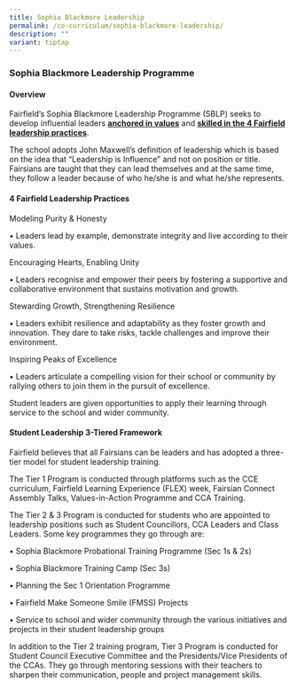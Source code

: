 ```yaml
---
title: Sophia Blackmore Leadership
permalink: /co-curriculum/sophia-blackmore-leadership/
description: ""
variant: tiptap
---
```

<h3>Sophia Blackmore Leadership Programme</h3>
<h4>Overview</h4>
<p>Fairfield’s Sophia Blackmore Leadership Programme (SBLP) seeks to develop
influential leaders <strong><u>anchored in values</u></strong> and <strong><u>skilled in the 4 Fairfield leadership practices</u></strong>.</p>
<p>The school adopts John Maxwell’s definition of leadership which is based
on the idea that “Leadership is Influence” and not on position or title.
Fairsians are taught that they can lead themselves and at the same time,
they follow a leader because of who he/she is and what he/she represents.</p>
<p></p>
<h4>4 Fairfield Leadership Practices</h4>
<p>Modeling Purity &amp; Honesty</p>
<p>• Leaders lead by example, demonstrate integrity and live according to
their values.</p>
<p></p>
<p>Encouraging Hearts, Enabling Unity</p>
<p>• Leaders recognise and empower their peers by fostering a supportive
and collaborative environment that sustains motivation and growth.</p>
<p></p>
<p>Stewarding Growth, Strengthening Resilience</p>
<p>• Leaders exhibit resilience and adaptability as they foster growth and
innovation. They dare to take risks, tackle challenges and improve their
environment.</p>
<p></p>
<p>Inspiring Peaks of Excellence</p>
<p>• Leaders articulate a compelling vision for their school or community
by rallying others to join them in the pursuit of excellence.</p>
<p></p>
<p>Student leaders are given opportunities to apply their learning through
service to the school and wider community.</p>
<h4>Student Leadership 3-Tiered Framework</h4>
<p></p>
<p>Fairfield believes that all Fairsians can be leaders and has adopted a
three-tier model for student leadership training.</p>
<p></p>
<p>The Tier 1 Program is conducted through platforms such as the CCE curriculum,
Fairfield Learning Experience (FLEX) week, Fairsian Connect Assembly Talks,
Values-in-Action Programme and CCA Training.</p>
<p>The Tier 2 &amp; 3 Program is conducted for students who are appointed
to leadership positions such as Student Councillors, CCA Leaders and Class
Leaders. Some key programmes they go through are:</p>
<p>• Sophia Blackmore Probational Training Programme (Sec 1s &amp; 2s)</p>
<p>• Sophia Blackmore Training Camp (Sec 3s)</p>
<p>• Planning the Sec 1 Orientation Programme</p>
<p>• Fairfield Make Someone Smile (FMSS) Projects</p>
<p>• Service to school and wider community through the various initiatives
and projects in their student leadership groups</p>
<p>In addition to the Tier 2 training program, Tier 3 Program is conducted
for Student Council Executive Committee and the Presidents/Vice Presidents
of the CCAs. They go through mentoring sessions with their teachers to
sharpen their communication, people and project management skills.</p>
<p></p>
<p></p>
<p></p>
<p></p>
<p></p>
<p></p>
<p></p>